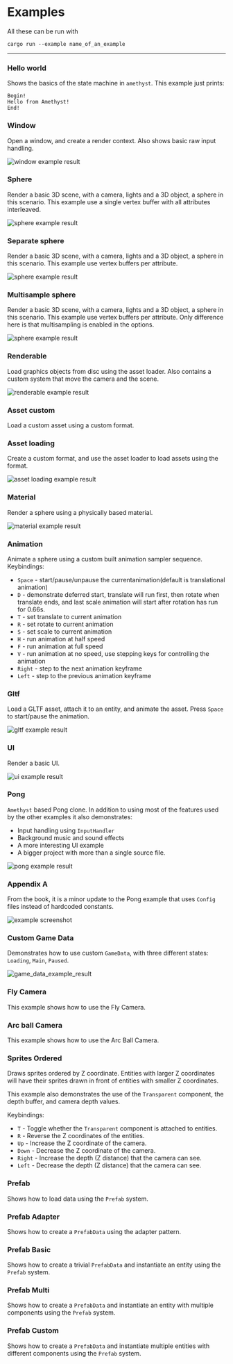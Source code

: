 # Examples

All these can be run with
```
cargo run --example name_of_an_example
```

---
### Hello world

Shows the basics of the state machine in `amethyst`.
This example just prints:
```
Begin!
Hello from Amethyst!
End!
```

### Window

Open a window, and create a render context. Also shows basic raw input handling.

![window example result](assets/img/window.png)

### Sphere

Render a basic 3D scene, with a camera, lights and a 3D object, a sphere in this scenario.
This example use a single vertex buffer with all attributes interleaved.

![sphere example result](assets/img/sphere.png)

### Separate sphere

Render a basic 3D scene, with a camera, lights and a 3D object, a sphere in this scenario.
This example use vertex buffers per attribute.

![sphere example result](assets/img/sphere.png)

### Multisample sphere

Render a basic 3D scene, with a camera, lights and a 3D object, a sphere in this scenario.
This example use vertex buffers per attribute.
Only difference here is that multisampling is enabled in the options.

![sphere example result](assets/img/sphere.png)

### Renderable

Load graphics objects from disc using the asset loader.
Also contains a custom system that move the camera and the scene.

![renderable example result](assets/img/renderable.png)

### Asset custom

Load a custom asset using a custom format.

### Asset loading

Create a custom format, and use the asset loader to load assets using the format.

![asset loading example result](assets/img/asset_loading.png)

### Material

Render a sphere using a physically based material.

![material example result](assets/img/material.png)

### Animation

Animate a sphere using a custom built animation sampler sequence. Keybindings:

* `Space` - start/pause/unpause the currentanimation(default is translational animation)
* `D` - demonstrate deferred start, translate will run first, then rotate when translate ends, and last scale animation 
        will start after rotation has run for 0.66s.
* `T` - set translate to current animation
* `R` - set rotate to current animation
* `S` - set scale to current animation
* `H` - run animation at half speed
* `F` - run animation at full speed
* `V` - run animation at no speed, use stepping keys for controlling the animation
* `Right` - step to the next animation keyframe
* `Left` - step to the previous animation keyframe 

### Gltf

Load a GLTF asset, attach it to an entity, and animate the asset. Press `Space` to start/pause the animation.

![gltf example result](assets/img/gltf.png)

### UI

Render a basic UI.

![ui example result](assets/img/ui.png)

### Pong

`Amethyst` based Pong clone. In addition to using most of the features used by the other examples it also demonstrates:

* Input handling using `InputHandler`
* Background music and sound effects
* A more interesting UI example
* A bigger project with more than a single source file.

![pong example result](assets/img/pong.png)

### Appendix A

From the book, it is a minor update to the Pong example that uses `Config` files instead of hardcoded constants.

![example screenshot](appendix_a/screenshot.png)

### Custom Game Data

Demonstrates how to use custom `GameData`, with three different states: `Loading`, `Main`, `Paused`.

![game_data_example_result](custom_game_data/screenshot.png)

### Fly Camera

This example shows how to use the Fly Camera.

### Arc ball Camera

This example shows how to use the Arc Ball Camera.

### Sprites Ordered

Draws sprites ordered by Z coordinate. Entities with larger Z coordinates will have their sprites drawn in front of entities with smaller Z coordinates.

This example also demonstrates the use of the `Transparent` component, the depth buffer, and
camera depth values.

Keybindings:

* `T` - Toggle whether the `Transparent` component is attached to entities.
* `R` - Reverse the Z coordinates of the entities.
* `Up` - Increase the Z coordinate of the camera.
* `Down` - Decrease the Z coordinate of the camera.
* `Right` - Increase the depth (Z distance) that the camera can see.
* `Left` - Decrease the depth (Z distance) that the camera can see.

### Prefab

Shows how to load data using the `Prefab` system.

### Prefab Adapter

Shows how to create a `PrefabData` using the adapter pattern.

### Prefab Basic

Shows how to create a trivial `PrefabData` and instantiate an entity using the `Prefab` system.

### Prefab Multi

Shows how to create a `PrefabData` and instantiate an entity with multiple components using the `Prefab` system.

### Prefab Custom

Shows how to create a `PrefabData` and instantiate multiple entities with different components using the `Prefab` system.

